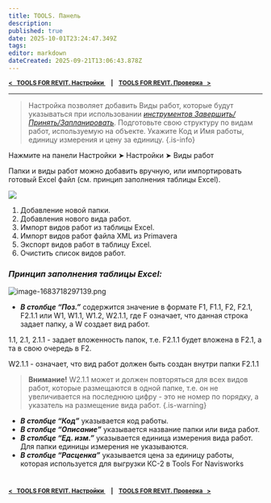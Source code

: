 ```yaml
---
title: TOOLS. Панель
description: 
published: true
date: 2025-10-01T23:24:47.349Z
tags: 
editor: markdown
dateCreated: 2025-09-21T13:06:43.878Z
---
```


<sub>**[<   TOOLS FOR REVIT. Настройки  ](/ru/tools/revit/settings)     **|**     [TOOLS FOR REVIT. Проверка    >](/ru/tools/revit/checker)**</sub>

---

> Настройка позволяет добавить Виды работ, которые будут указываться при использовании [_инструментов Завершить/Принять/Запланировать_](https://wiki.sgnl.pro/app/page/1F_NQGrCyKvBs3TK006Kjjpemo_sPDwrdym1S8PKnCbc). Подготовьте свою структуру по видам работ, используемую на объекте. Укажите Код и Имя работы, единицу измерения и цену за единицу.
{.is-info}

Нажмите на панели Настройки ➤ Настройки ➤ Виды работ

Папки и виды работ можно добавить вручную, или импортировать готовый Excel файл (см. принцип заполнения таблицы Excel).

![](https://lh7-rt.googleusercontent.com/docsz/AD_4nXc7b6o55Kfe47fhtBj6EflrUjN3bEEW_UNnT6gE0hWBTIqL-0pEKpSFe7Qf2LUSMnOmJVRlzRu6geBwaqWrcSWAqm0rq5XsPffipiMpgzHMOQ64EALNMHIvRm8Fc65_0aY?key=1C8NQxdVVYUOzLIlAZ67ZQ)

1.  Добавление новой папки.
2.  Добавления нового вида работ.
3.  Импорт видов работ из таблицы Excel.
4.  Импорт видов работ файла XML из Primavera
5.  Экспорт видов работ в таблицу Excel.
6.  Очистить список видов работ.

### ***Принцип заполнения таблицы Excel:***

![image-1683718297139.png](https://lh7-rt.googleusercontent.com/docsz/AD_4nXc0pFjwFWG53XMeUkXWoTAmhBieI9i0wUmEAYXVLe9xpRgyrgdefKxxQlA9O2M083DoRA4kzRD0kgF7tYmiN8xIr-IaNSncvTCvV_AMo3djP8Z79kOhdqCSykSOrroGqyCkvuIViHM57lbbF_6G?key=1C8NQxdVVYUOzLIlAZ67ZQ)

-   ***В столбце “Поз.”*** содержится значение в формате F1, F1.1, F2, F2.1, F2.1.1 или W1, W1.1, W1.2, W2.1.1, где F означает, что данная строка задает папку, а W создает вид работ.

1.1, 2.1, 2.1.1 - задает вложенность папок, т.е. F2.1.1 будет вложена в F2.1, а та в свою очередь в F2.

W2.1.1 - означает, что вид работ должен быть создан внутри папки F2.1.1

> **Внимание!** W2.1.1 может и должен повторяться для всех видов работ, которые размещаются в одной папке, т.е. он не увеличивается на последнюю цифру - это не номер по порядку, а указатель на размещение вида работ.
{.is-warning}


-   ***В столбце “Код”*** указывается код работы.
-   ***В столбце “Описание”*** указывается название папки или вида работ.
-   ***В столбце “Ед. изм.”*** указывается единица измерения вида работ. Для папки единицы измерения не указываются.
-   ***В столбце “Расценка”*** указывается цена за единицу работы, которая используется для выгрузки КС-2 в Tools For Navisworks
  
#
<sub>**[<   TOOLS FOR REVIT. Настройки  ](/ru/tools/revit/settings)     **|**     [TOOLS FOR REVIT. Проверка    >](/ru/tools/revit/checker)**</sub>